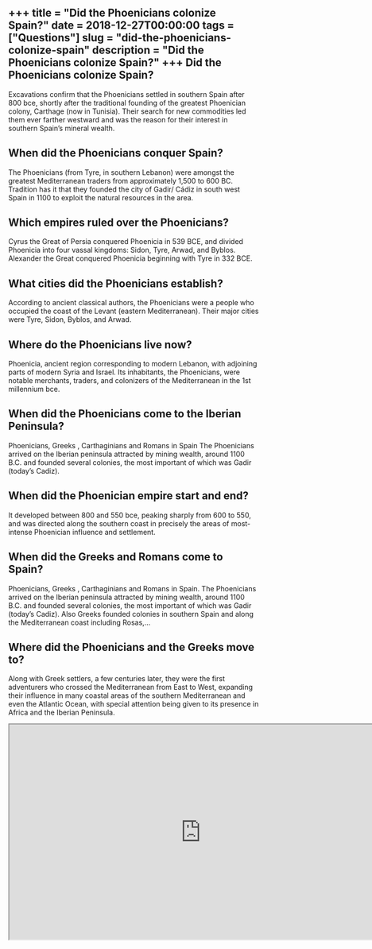 +++
title = "Did the Phoenicians colonize Spain?"
date = 2018-12-27T00:00:00
tags = ["Questions"]
slug = "did-the-phoenicians-colonize-spain"
description = "Did the Phoenicians colonize Spain?"
+++
Did the Phoenicians colonize Spain?
-----------------------------------

Excavations confirm that the Phoenicians settled in southern Spain after 800 bce, shortly after the traditional founding of the greatest Phoenician colony, Carthage (now in Tunisia). Their search for new commodities led them ever farther westward and was the reason for their interest in southern Spain’s mineral wealth.

When did the Phoenicians conquer Spain?
---------------------------------------

The Phoenicians (from Tyre, in southern Lebanon) were amongst the greatest Mediterranean traders from approximately 1,500 to 600 BC. Tradition has it that they founded the city of Gadir/ Cádiz in south west Spain in 1100 to exploit the natural resources in the area.

Which empires ruled over the Phoenicians?
-----------------------------------------

Cyrus the Great of Persia conquered Phoenicia in 539 BCE, and divided Phoenicia into four vassal kingdoms: Sidon, Tyre, Arwad, and Byblos. Alexander the Great conquered Phoenicia beginning with Tyre in 332 BCE.

What cities did the Phoenicians establish?
------------------------------------------

According to ancient classical authors, the Phoenicians were a people who occupied the coast of the Levant (eastern Mediterranean). Their major cities were Tyre, Sidon, Byblos, and Arwad.

Where do the Phoenicians live now?
----------------------------------

Phoenicia, ancient region corresponding to modern Lebanon, with adjoining parts of modern Syria and Israel. Its inhabitants, the Phoenicians, were notable merchants, traders, and colonizers of the Mediterranean in the 1st millennium bce.

When did the Phoenicians come to the Iberian Peninsula?
-------------------------------------------------------

Phoenicians, Greeks , Carthaginians and Romans in Spain The Phoenicians arrived on the Iberian peninsula attracted by mining wealth, around 1100 B.C. and founded several colonies, the most important of which was Gadir (today’s Cadiz).

When did the Phoenician empire start and end?
---------------------------------------------

It developed between 800 and 550 bce, peaking sharply from 600 to 550, and was directed along the southern coast in precisely the areas of most-intense Phoenician influence and settlement.

When did the Greeks and Romans come to Spain?
---------------------------------------------

Phoenicians, Greeks , Carthaginians and Romans in Spain. The Phoenicians arrived on the Iberian peninsula attracted by mining wealth, around 1100 B.C. and founded several colonies, the most important of which was Gadir (today’s Cadiz). Also Greeks founded colonies in southern Spain and along the Mediterranean coast including Rosas,…

Where did the Phoenicians and the Greeks move to?
-------------------------------------------------

Along with Greek settlers, a few centuries later, they were the first adventurers who crossed the Mediterranean from East to West, expanding their influence in many coastal areas of the southern Mediterranean and even the Atlantic Ocean, with special attention being given to its presence in Africa and the Iberian Peninsula.

<iframe allow="accelerometer; autoplay; clipboard-write; encrypted-media; gyroscope; picture-in-picture" allowfullscreen="" class="__youtube_prefs__  epyt-is-override  no-lazyload" data-no-lazy="1" data-origheight="433" data-origwidth="770" data-skipgform_ajax_framebjll="" height="433" id="_ytid_81460" loading="lazy" src="https://www.youtube.com/embed/uZFW_BfD9M0?enablejsapi=1&autoplay=0&cc_load_policy=0&cc_lang_pref=&iv_load_policy=1&loop=0&modestbranding=0&rel=1&fs=1&playsinline=0&autohide=2&theme=dark&color=red&controls=1&" title="YouTube player" width="770"></iframe>